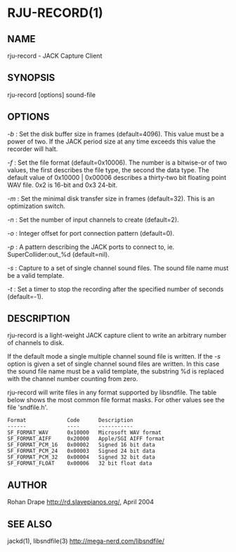 RJU-RECORD(1)
=============

NAME
----
rju-record - JACK Capture Client

SYNOPSIS
--------
rju-record [options] sound-file

OPTIONS
-------
*-b*
:   Set the disk buffer size in frames (default=4096).  This value
    must be a power of two.  If the JACK period size at any time
    exceeds this value the recorder will halt.

*-f*
:   Set the file format (default=0x10006).  The number is a bitwise-or
    of two values, the first describes the file type, the second
    the data type.  The default value of 0x10000 | 0x00006 describes a
    thirty-two bit floating point WAV file.  0x2 is 16-bit and 0x3 24-bit.

*-m*
:   Set the minimal disk transfer size in frames (default=32).  This
    is an optimization switch.

*-n*
:   Set the number of input channels to create (default=2).

*-o*
:   Integer offset for port connection pattern (default=0).

*-p*
:   A pattern describing the JACK ports to connect to,
    ie. SuperCollider:out_%d (default=nil).

*-s*
:   Capture to a set of single channel sound files.  The sound file
    name must be a valid template.

*-t*
:   Set a timer to stop the recording after the specified number of
    seconds (default=-1).

DESCRIPTION
-----------
rju-record is a light-weight JACK capture client to write an
arbitrary number of channels to disk.

If the default mode a single multiple channel sound file is written.
If the *-s* option is given a set of single channel sound files are
written.  In this case the sound file name must be a valid template,
the substring %d is replaced with the channel number counting from
zero.

rju-record will write files in any format supported by libsndfile.
The table below shows the most common file format masks.  For other
values see the file 'sndfile.h'.

    Format             Code      Description
    ------             ----      -----------
    SF_FORMAT_WAV      0x10000   Microsoft WAV format
    SF_FORMAT_AIFF     0x20000   Apple/SGI AIFF format
    SF_FORMAT_PCM_16   0x00002   Signed 16 bit data
    SF_FORMAT_PCM_24   0x00003   Signed 24 bit data
    SF_FORMAT_PCM_32   0x00004   Signed 32 bit data
    SF_FORMAT_FLOAT    0x00006   32 bit float data

AUTHOR
------
Rohan Drape <http://rd.slavepianos.org/>, April 2004

SEE ALSO
--------
jackd(1), libsndfile(3) <http://mega-nerd.com/libsndfile/>
